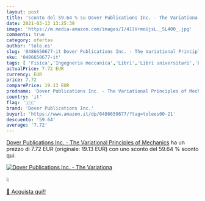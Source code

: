 ```yaml
---
layout: post
title: 'sconto del 59.64 % su Dover Publications Inc. - The Variationa  '
date: 2021-03-13 13:25:39
image: 'https://m.media-amazon.com/images/I/41lV+moUjsL._SL400_.jpg'
comments: true
category: ofertas
author: 'tole.es'
slug: '0486650677-it Dover Publications Inc. - The Variational Principles of...'
sku: '0486650677-it'
tags: [ 'Fisica','Ingegneria meccanica','Libri','Libri universitari','Libri universitari ingegneria','Libri universitari scienze e matematica','Meccanica','Scienze, tecnologia e medicina','dover publications inc.', ]
actualPrice: 7.72 EUR
currency: EUR
price: 7.72
comparePrice: 19.13 EUR
prodname: 'Dover Publications Inc. - The Variational Principles of Mechanics'
country: 'it'
flag: '🇮🇹'
brand: 'Dover Publications Inc.'
buyurl: 'https://www.amazon.it/dp/0486650677/?tag=tolees00-21'
descuento: '59.64'
average: '7.72'
---
```


[Dover Publications Inc. - The Variational Principles of Mechanics](https://www.amazon.it/dp/0486650677/?tag=tolees00-21) ha un prezzo di 7.72 EUR (originale: 19.13 EUR) con uno sconto del 59.64 % sconto qui:

[![Dover Publications Inc. - The Variationa](https://m.media-amazon.com/images/I/41lV+moUjsL._SL400_.jpg)](https://www.amazon.it/dp/0486650677/?tag=tolees00-21)

ℹ️:


[🛒 Acquista qui!!](https://www.amazon.it/dp/0486650677/?tag=tolees00-21)
